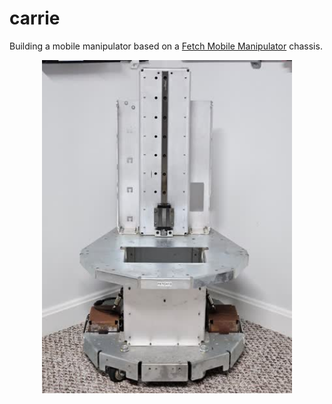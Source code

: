 # carrie
Building a mobile manipulator based on a [Fetch Mobile Manipulator](https://github.com/ZebraDevs/fetch_ros) chassis.
<p align="center">
  <img src="docs/fetch13_chassis1.jpeg" alt="fetch 13 chassis" width="400" />
</p>

